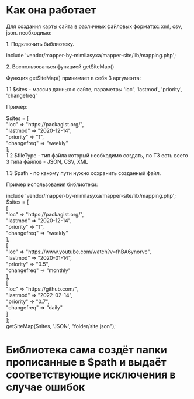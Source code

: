 <h1>Как она работает</h2>
Для создания карты сайта в различных файловых форматах: xml, csv, json. необходимо:<p>
1. Подключить библиотеку.<p>
include 'vendor/mapper-by-mimilasyxa/mapper-site/lib/mapping.php';<p>
2. Воспользоваться функцией getSiteMap()<p>
Функция getSiteMap() принимает в себя 3 аргумента:<p>
  1.1 $sites - массив данных о сайте, параметры 'loc', 'lastmod', 'priority', 'changefreq'<p>
  Пример:<p>
  $sites = [<br>
  "loc" => "https://packagist.org/",<br>
  "lastmod" => "2020-12-14",<br>
  "priority" => "1",<br>
  "changefreq" => "weekly"<br>
  ];<br>
  1.2 $fileType - тип файла который необходимо создать, по ТЗ есть всего 3 типа файлов - JSON, CSV, XML<p>
  1.3 $path - по какому пути нужно сохранить созданный файл.<p>
  Пример использования библиотеки:<p>
  <?php <br>
    include 'vendor/mapper-by-mimilasyxa/mapper-site/lib/mapping.php';<br>
    $sites = [<br>
        [<br>
            "loc" => "https://packagist.org/",<br>
            "lastmod" => "2020-12-14",<br>
            "priority" => "1",<br>
            "changefreq" => "weekly"<br>
        ],<br>
        [<br>
            "loc" => "https://www.youtube.com/watch?v=fhBA6ynorvc",<br>
            "lastmod" => "2020-01-14",<br>
            "priority" => "0.5",<br>
            "changefreq" => "monthly"<br>
        ],<br>
        [<br>
            "loc" => "https://github.com/",<br>
            "lastmod" => "2022-02-14",<br>
            "priority" => "0.7",<br>
            "changefreq" => "daily"<br>
        ]<br>
    ];<br>
    getSiteMap($sites, 'JSON', "folder/site.json");<br>
  
<h1>Библиотека сама создёт папки прописанные в $path и выдаёт соответствующие исключения в случае ошибок</h1>
